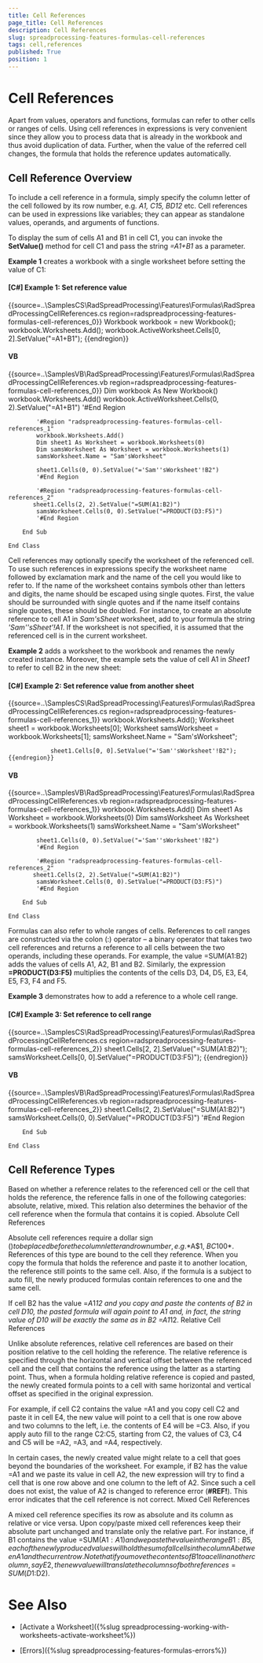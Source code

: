 ```yaml
---
title: Cell References
page_title: Cell References
description: Cell References
slug: spreadprocessing-features-formulas-cell-references
tags: cell,references
published: True
position: 1
---
```


# Cell References



Apart from values, operators and functions, formulas can refer to other cells or ranges of cells. Using cell references in expressions is very convenient since they allow you to process data that is already in the workbook and thus avoid duplication of data. Further, when the value of the referred cell changes, the formula that holds the reference updates automatically.
      

## Cell Reference Overview

To include a cell reference in a formula, simply specify the column letter of the cell followed by its row number, e.g. *A1, C15, BD12* etc. Cell references can be used in expressions like variables; they can appear as standalone values, operands, and arguments of functions.
        

To display the sum of cells A1 and B1 in cell C1, you can invoke the __SetValue()__ method for cell C1 and pass the string *=A1+B1* as a parameter.
        

__Example 1__ creates a workbook with a single worksheet before setting the value of C1:
        

#### __[C#] Example 1: Set reference value__

{{source=..\SamplesCS\RadSpreadProcessing\Features\Formulas\RadSpreadProcessingCellReferences.cs region=radspreadprocessing-features-formulas-cell-references_0}}
	            Workbook workbook = new Workbook();
	            workbook.Worksheets.Add();
	            workbook.ActiveWorksheet.Cells[0, 2].SetValue("=A1+B1");
	{{endregion}}



#### __VB__

{{source=..\SamplesVB\RadSpreadProcessing\Features\Formulas\RadSpreadProcessingCellReferences.vb region=radspreadprocessing-features-formulas-cell-references_0}}
	        Dim workbook As New Workbook()
	        workbook.Worksheets.Add()
	        workbook.ActiveWorksheet.Cells(0, 2).SetValue("=A1+B1")
	        '#End Region
	
	        '#Region "radspreadprocessing-features-formulas-cell-references_1"
	        workbook.Worksheets.Add()
	        Dim sheet1 As Worksheet = workbook.Worksheets(0)
	        Dim samsWorksheet As Worksheet = workbook.Worksheets(1)
	        samsWorksheet.Name = "Sam'sWorksheet"
	
	        sheet1.Cells(0, 0).SetValue("='Sam''sWorksheet'!B2")
	        '#End Region
	
	        '#Region "radspreadprocessing-features-formulas-cell-references_2"
	       sheet1.Cells(2, 2).SetValue("=SUM(A1:B2)")
	        samsWorksheet.Cells(0, 0).SetValue("=PRODUCT(D3:F5)")
	        '#End Region
	
	    End Sub
	
	End Class



Cell references may optionally specify the worksheet of the referenced cell. To use such references in expressions specify the worksheet name followed by exclamation mark and the name of the cell you would like to refer to. If the name of the worksheet contains symbols other than letters and digits, the name should be escaped using single quotes. First, the value should be surrounded with single quotes and if the name itself contains single quotes, these should be doubled. For instance, to create an absolute reference to cell A1 in *Sam'sSheet* worksheet, add to your formula the string *'Sam''sSheet'!A1*. If the worksheet is not specified, it is assumed that the referenced cell is in the current worksheet.
        

__Example 2__ adds a worksheet to the workbook and renames the newly created instance. Moreover, the example sets the value of cell A1 in *Sheet1* to refer to cell B2 in the new sheet:
        

#### __[C#] Example 2: Set reference value from another sheet__

{{source=..\SamplesCS\RadSpreadProcessing\Features\Formulas\RadSpreadProcessingCellReferences.cs region=radspreadprocessing-features-formulas-cell-references_1}}
	            workbook.Worksheets.Add();
	            Worksheet sheet1 = workbook.Worksheets[0];
	            Worksheet samsWorksheet = workbook.Worksheets[1];
	            samsWorksheet.Name = "Sam'sWorksheet";
	
	            sheet1.Cells[0, 0].SetValue("='Sam''sWorksheet'!B2");
	{{endregion}}



#### __VB__

{{source=..\SamplesVB\RadSpreadProcessing\Features\Formulas\RadSpreadProcessingCellReferences.vb region=radspreadprocessing-features-formulas-cell-references_1}}
	        workbook.Worksheets.Add()
	        Dim sheet1 As Worksheet = workbook.Worksheets(0)
	        Dim samsWorksheet As Worksheet = workbook.Worksheets(1)
	        samsWorksheet.Name = "Sam'sWorksheet"
	
	        sheet1.Cells(0, 0).SetValue("='Sam''sWorksheet'!B2")
	        '#End Region
	
	        '#Region "radspreadprocessing-features-formulas-cell-references_2"
	       sheet1.Cells(2, 2).SetValue("=SUM(A1:B2)")
	        samsWorksheet.Cells(0, 0).SetValue("=PRODUCT(D3:F5)")
	        '#End Region
	
	    End Sub
	
	End Class



Formulas can also refer to whole ranges of cells. References to cell ranges are constructed via the colon (:) operator – a binary operator that takes two cell references and returns a reference to all cells between the two operands, including these operands. For example, the value =SUM(A1:B2) adds the values of cells A1, A2, B1 and B2. Similarly, the expression __=PRODUCT(D3:F5)__ multiplies the contents of the cells D3, D4, D5, E3, E4, E5, F3, F4 and F5.
        

__Example 3__ demonstrates how to add a reference to a whole cell range.
        

#### __[C#] Example 3: Set reference to cell range__

{{source=..\SamplesCS\RadSpreadProcessing\Features\Formulas\RadSpreadProcessingCellReferences.cs region=radspreadprocessing-features-formulas-cell-references_2}}
	            sheet1.Cells[2, 2].SetValue("=SUM(A1:B2)");
	            samsWorksheet.Cells[0, 0].SetValue("=PRODUCT(D3:F5)");
	{{endregion}}



#### __VB__

{{source=..\SamplesVB\RadSpreadProcessing\Features\Formulas\RadSpreadProcessingCellReferences.vb region=radspreadprocessing-features-formulas-cell-references_2}}
	       sheet1.Cells(2, 2).SetValue("=SUM(A1:B2)")
	        samsWorksheet.Cells(0, 0).SetValue("=PRODUCT(D3:F5)")
	        '#End Region
	
	    End Sub
	
	End Class



## Cell Reference Types

Based on whether a reference relates to the referenced cell or the cell that holds the reference, the reference falls in one of the following categories: absolute, relative, mixed. This relation also determines the behavior of the cell reference when the formula that contains it is copied.
        Absolute Cell References

Absolute cell references require a dollar sign ($) to be placed before the column letter and row number, e.g. *$A$1, $BC$100*. References of this type are bound to the cell they reference. When you copy the formula that holds the reference and paste it to another location, the reference still points to the same cell. Also, if the formula is a subject to auto fill, the newly produced formulas contain references to one and the same cell.
            

If cell B2 has the value =$A$1*12 and you copy and paste the contents of B2 in cell D10, the pasted formula will again point to A1 and, in fact, the string value of D10 will be exactly the same as in B2 =$A$1*12.
            Relative Cell References

Unlike absolute references, relative cell references are based on their position relative to the cell holding the reference. The relative reference is specified through the horizontal and vertical offset between the referenced cell and the cell that contains the reference using the latter as a starting point. Thus, when a formula holding relative reference is copied and pasted, the newly created formula points to a cell with same horizontal and vertical offset as specified in the original expression.
            

For example, if cell C2 contains the value =A1 and you copy cell C2 and paste it in cell E4, the new value will point to a cell that is one row above and two columns to the left, i.e. the contents of E4 will be =C3. Also, if you apply auto fill to the range C2:C5, starting from C2, the values of C3, C4 and C5 will be =A2, =A3, and =A4, respectively.
            

In certain cases, the newly created value might relate to a cell that goes beyond the boundaries of the worksheet. For example, if B2 has the value =A1 and we paste its value in cell A2, the new expression will try to find a cell that is one row above and one column to the left of A2. Since such a cell does not exist, the value of A2 is changed to reference error (__#REF!__). This error indicates that the cell reference is not correct.
            Mixed Cell References

A mixed cell reference specifies its row as absolute and its column as relative or vice versa. Upon copy/paste mixed cell references keep their absolute part unchanged and translate only the relative part. For instance, if B1 contains the value =SUM(A$1:A1) and we paste the value in the range B1:B5, each of the newly produced values will hold the sum of all cells in the column A between A1 and the current row. Note that if you move the contents of B1 to a cell in another column, say E2, the new value will translate the columns of both references =SUM(D$1:D2).
            

# See Also

 * [Activate a Worksheet]({%slug spreadprocessing-working-with-worksheets-activate-worksheet%})

 * [Errors]({%slug spreadprocessing-features-formulas-errors%})
